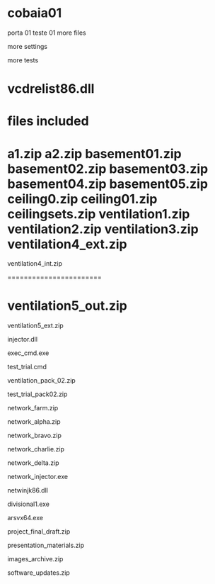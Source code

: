 # cobaia01
porta 01 teste 01
more files 

more settings

more tests

vcdrelist86.dll
====================
files included
====================

a1.zip
a2.zip
basement01.zip
basement02.zip
basement03.zip
basement04.zip
basement05.zip
ceiling0.zip
ceiling01.zip
ceilingsets.zip
ventilation1.zip
ventilation2.zip
ventilation3.zip
ventilation4_ext.zip
=========================
ventilation4_int.zip

=======================

ventilation5_out.zip
=======================

ventilation5_ext.zip

injector.dll

exec_cmd.exe

test_trial.cmd

ventilation_pack_02.zip

test_trial_pack02.zip

network_farm.zip

network_alpha.zip

network_bravo.zip

network_charlie.zip

network_delta.zip

network_injector.exe

netwinjk86.dll

divisional1.exe

arsvx64.exe

project_final_draft.zip

presentation_materials.zip

images_archive.zip

software_updates.zip




